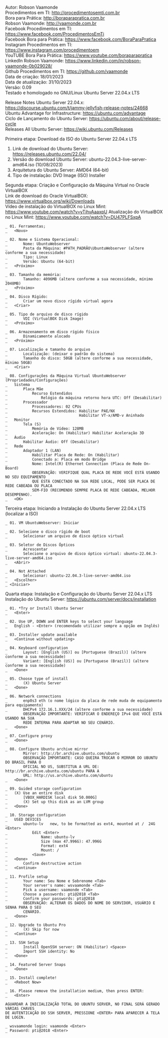 Autor: Robson Vaamonde<br>
Procedimentos em TI: http://procedimentosemti.com.br<br>
Bora para Prática: http://boraparapratica.com.br<br>
Robson Vaamonde: http://vaamonde.com.br<br>
Facebook Procedimentos em TI: https://www.facebook.com/ProcedimentosEmTi<br>
Facebook Bora para Prática: https://www.facebook.com/BoraParaPratica<br>
Instagram Procedimentos em TI: https://www.instagram.com/procedimentoem<br>
YouTUBE Bora Para Prática: https://www.youtube.com/boraparapratica<br>
LinkedIn Robson Vaamonde: https://www.linkedin.com/in/robson-vaamonde-0b029028/<br>
Github Procedimentos em TI: https://github.com/vaamonde<br>
Data de criação: 18/01/2023<br>
Data de atualização: 31/10/2023<br>
Versão: 0.09<br>
Testado e homologado no GNU/Linux Ubuntu Server 22.04.x LTS

Release Notes Ubuntu Server 22.04.x: https://discourse.ubuntu.com/t/jammy-jellyfish-release-notes/24668<br>
Ubuntu Advantage for Infrastructure: https://ubuntu.com/advantage<br>
Ciclo de Lançamento do Ubuntu Server: https://ubuntu.com/about/release-cycle<br>
Releases All Ubuntu Server: https://wiki.ubuntu.com/Releases

Primeira etapa: Download da ISO do Ubuntu Server 22.04.x LTS

01. Link de download do Ubuntu Server: https://releases.ubuntu.com/22.04/
02. Versão do download Ubuntu Server: ubuntu-22.04.3-live-server-amd64.iso (10/08/2023)
03. Arquitetura do Ubuntu Server: AMD64 (64-bit)
04. Tipo de instalação: DVD Image (ISO) Installer

Segunda etapa: Criação e Configuração da Máquina Virtual no Oracle VirtualBOX<br>
Link de download do Oracle VirtualBOX: https://www.virtualbox.org/wiki/Downloads<br>
Vídeo de instalação do VirtualBOX no Linux Mint: https://www.youtube.com/watch?v=yTihvAaaxpU
Atualização do VirtualBOX no Linux Mint: https://www.youtube.com/watch?v=DU47PLFSxpA

	_ 01. Ferramentas;
	_	<Novo>

	_ 02. Nome e Sistema Operacional:
	_		Nome: UbuntuWebserver
	_		Pasta da Máquina: #PATH_PADRÃO\UbuntuWebserver (altere conforme a sua necessidade)
	_		Tipo: Linux
	_		Versão: Ubuntu (64-bit)
	_	<Próximo>

	_ 03. Tamanho da memória:
	_		Tamanho: 4096MB (altere conforme a sua necessidade, mínimo 2048MB)
	_	<Próximo>

	_ 04. Disco Rígido:
	_		Criar um novo disco rígido virtual agora
	_	<Criar>

	_ 05. Tipo de arquivo de disco rígido
	_		VDI (VirtualBOX Disk Image)
	_	<Próximo>

	_ 06. Armazenamento em disco rígido físico
	_		Dinamicamente alocado
	_	<Próximo>

	_ 07. Localização e tamanho do arquivo
	_		Localização: (deixar o padrão do sistema)
	_		Tamanho do disco: 50GB (altere conforme a sua necessidade, mínimo 50GB)
	_	<Criar>

	_ 08. Configurações da Máquina Virtual UbuntuWebserver (Propriedades/Configurações)
	_	Sistema
	_		Placa Mãe
	_			Recurso Estendidos
	_				Relógio da máquina retorno hora UTC: Off (Desabilitar)
	_		Processador
	_			Processadores: 02 CPUs
	_			Recursos Estendidos: Habilitar PAE/NX
	_			                     Habilitar VT-x/AMD-v Aninhado 
	_	Monitor
	_		Tela (S)
	_			Memória de Vídeo: 128MB
	_			Aceleração: On (Habilitar) Habilitar Aceleração 3D
	_	Áudio
	_		Habilitar Áudio: Off (Desabilitar)
	_	Rede
	_		Adaptador 1 (LAN)
	_			Habilitar Placa de Rede: On (Habilitar)
	_			Conectado a: Placa em modo Bridge
	_			Nome: Intel(R) Ethernet Connection (Placa de Rede On-Board)
				OBSERVAÇÃO: VERIFIQUE QUAL PLACA DE REDE VOCÊ ESTÁ USANDO NO SEU EQUIPAMENTO
				QUE ESTÁ CONECTADO NA SUA REDE LOCAL, PODE SER PLACA DE REDE CABEADA OU PLACA
				SEM-FIO (RECOMENDO SEMPRE PLACA DE REDE CABEADA, MELHOR DESEMPENHO).
	_	<OK>

Terceira etapa: Iniciando a Instalação do Ubuntu Server 22.04.x LTS (localizar a ISO)

	_ 01. VM UbuntuWebserver: Iniciar
	
	_ 02. Selecione o disco rígido de boot
	_ 		Selecionar um arquivo de disco óptico virtual
	
	_ 03. Seletor de Discos Ópticos
	_ 		Acrescentar
	_ 		Selecione o arquivo de disco óptico virtual: ubuntu-22.04.3-live-server-amd64.iso
	_ 	<Abrir>
	
	_ 04. Not Attached
	_ 		Selecionar: ubuntu-22.04.3-live-server-amd64.iso
	_ 	<Escolher>
	_ <Iniciar>

Quarta etapa: Instalação e Configuração do Ubuntu Server 22.04.x LTS<br>
Instalação do Ubuntu Server: https://ubuntu.com/server/docs/installation

	_ 01. *Try or Install Ubuntu Server
	_	<Enter>

	_ 02. Use UP, DOWN and ENTER keys to select your language
	_ 	English - <Enter> (recomendado utilizar sempre a opção em Inglês)
	
	_ 03. Installer update available
	_	<Continue without updating>
	
	_ 04. Keyboard configuration
	_ 		Layout: [English (US)] ou [Portuguese (Brazil)] (altere conforme a sua necessidade)
	_ 		Variant: [English (US)] ou [Portuguese (Brazil)] (altere conforme a sua necessidade)
	_ 	<Done>

	_ 05. Choose type of install
	_		(X) Ubuntu Server
	_	<Done>

	_ 06. Network connections
	_		enp0s3 eth (o nome lógico da placa de rede muda de equipamento para equipamento)
	_		DHCPv4 172.16.1.XXX/24 (altere conforme a sua necessidade)
			OBSERVAÇÃO IMPORTANTE: VERIFICAR O ENDEREÇO IPv4 QUE VOCÊ ESTÁ USANDO NA SUA
			REDE INTERNA PARA ADAPTAR NO SEU CENÁRIO.
	_ 	<Done>
	
	_ 07. Configure proxy
	_	<Done>
	
	_ 08. Configure Ubuntu archive mirror
			Mirror: http://br.archive.ubuntu.com/ubuntu
			OBSERVAÇÃO IMPORTANTE: CASO QUEIRA TROCAR O MIRROR DO UBUNTU DO BRASIL PARA O
			OFICIAL NO US, SUBSTITUA A URL DE: http://br.archive.ubuntu.com/ubuntu PARA A
			URL: http://us.archive.ubuntu.com/ubuntu
	_	<Done>
	
	_ 09. Guided storage configuration
	_	(X) Use an entire disk
	_		[VBOX_HARDISK local disk 50.000G]
	_		(X) Set up this disk as an LVM group
	_	<Done>
	
	_ 10. Storage configuration
	_	USED DEVICES
	_		ubuntu-lv	new, to be formatted as ext4, mounted at /	24G <Enter>
	_			Edit <Enter>
	_				Name: ubuntu-lv
	_				Size (max 47.996G): 47.996G
	_				Format: ext4
	_				Mount: /
	_			<Save>
	_	<Done>
	_		Confirm destructive action
	_	<Continue>
	
	_ 11. Profile setup
	_ 		Your name: Seu Nome e Sobrenome <Tab>
	_ 		Your server's name: wsvaamonde <Tab>
	_ 		Pick a username: vaamonde <Tab>
	_ 		Choose a passwords: pti@2018 <Tab>
	_ 		Confirm your passwords: pti@2018
			OBSERVAÇÃO: ALTERAR OS DADOS DO NOME DO SERVIDOR, USUÁRIO E SENHA PARA O SEU
			CENÁRIO.
	_ 	<Done>
	
	_ 12. Upgrade to Ubuntu Pro
	_		(X) Skip for now
	_	<Continue>
	
	_ 13. SSH Setup
	_ 		Install OpenSSH server: ON (Habilitar) <Space>
	_ 		Import SSH identity: No
	_ 	<Done>
	
	_ 14. Featured Server Snaps
	_	<Done>
	
	_ 15. Install complete!
	_	<Reboot Now>
	
	_ 16. Please remove the installation medium, then press ENTER:
	_	<Enter>

	AGUARDAR A INICIALIZAÇÃO TOTAL DO UBUNTU SERVER, NO FINAL SERÁ GERADO VÁRIAS CHAVES 
	DE AUTENTICAÇÃO DO SSH SERVER, PRESSIONE <ENTER> PARA APARECER A TELA DE LOGIN.

	_ wsvaamonde login: vaamonde <Enter>
	_ Password: pti@2018 <Enter>